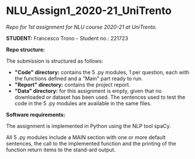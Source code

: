 # NLU_Assign1_2020-21_UniTrento
*Repo for 1st assignment for NLU course 2020-21 at UniTrento.*


**STUDENT:** Francesco Trono - Student no.: 221723


**Repo structure:**


The submission is structured as follows:
* **"Code" directory:** contains the 5 .py modules, 1 per question, each with the functions defined and a "Main" part ready to run.
* **"Report" directory:** contains the project report.
* **"Data" directory:** for this assignment is empty, given that no downloaded or dataset has been used. The sentences used to test the code in the 5 .py modules are available in the same files.


**Software requirements:**


The assignment is implemented in Python using the NLP tool spaCy. 

All 5 .py modules include a MAIN section with one or more default sentences, the call to the implemented function and the printing of the function return items to the stand-ard output.
